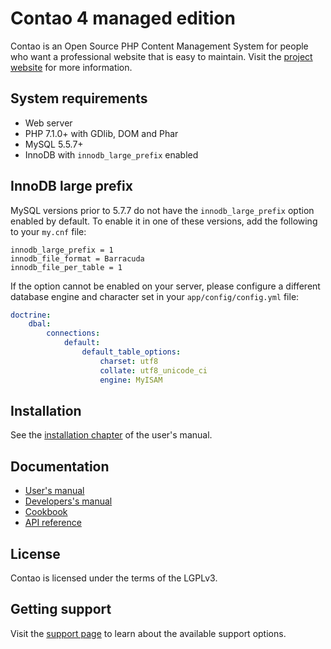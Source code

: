 # Contao 4 managed edition

Contao is an Open Source PHP Content Management System for people who want a
professional website that is easy to maintain. Visit the [project website][1]
for more information.

## System requirements

 * Web server
 * PHP 7.1.0+ with GDlib, DOM and Phar
 * MySQL 5.5.7+
 * InnoDB with `innodb_large_prefix` enabled


InnoDB large prefix
-------------------

MySQL versions prior to 5.7.7 do not have the `innodb_large_prefix` option
enabled by default. To enable it in one of these versions, add the following
to your `my.cnf` file:

```
innodb_large_prefix = 1
innodb_file_format = Barracuda
innodb_file_per_table = 1
```

If the option cannot be enabled on your server, please configure a different
database engine and character set in your `app/config/config.yml` file:

```yml
doctrine:
    dbal:
        connections:
            default:
                default_table_options:
                    charset: utf8
                    collate: utf8_unicode_ci
                    engine: MyISAM
```

## Installation

See the [installation chapter][2] of the user's manual.

## Documentation

 * [User's manual][3]
 * [Developers's manual][4]
 * [Cookbook][5]
 * [API reference][6]

## License

Contao is licensed under the terms of the LGPLv3.

## Getting support

Visit the [support page][7] to learn about the available support options.

[1]: https://contao.org
[2]: https://docs.contao.org/books/manual/current/en/01-installation/installing-contao.html
[3]: https://docs.contao.org/books/manual/current/
[4]: https://docs.contao.org/books/extending-contao4/
[5]: https://docs.contao.org/books/cookbook/
[6]: https://docs.contao.org/books/api/
[7]: https://contao.org/en/support.html
